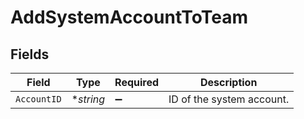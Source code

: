 # AddSystemAccountToTeam


## Fields

| Field                     | Type                      | Required                  | Description               |
| ------------------------- | ------------------------- | ------------------------- | ------------------------- |
| `AccountID`               | **string*                 | :heavy_minus_sign:        | ID of the system account. |